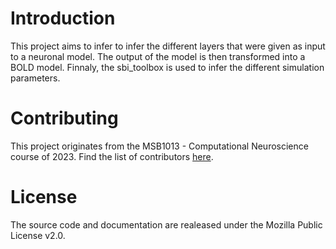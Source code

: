# Introduction

This project aims to infer to infer the different layers that were given as input to a neuronal model. The output of the model is then transformed into a BOLD model. Finnaly, the sbi_toolbox is used to infer the different simulation parameters. 

# Contributing

This project originates from the MSB1013 - Computational Neuroscience course of 2023. Find the list of contributors [here](/misc/contributors.md).

# License

The source code and documentation are realeased under the Mozilla Public License v2.0. 



